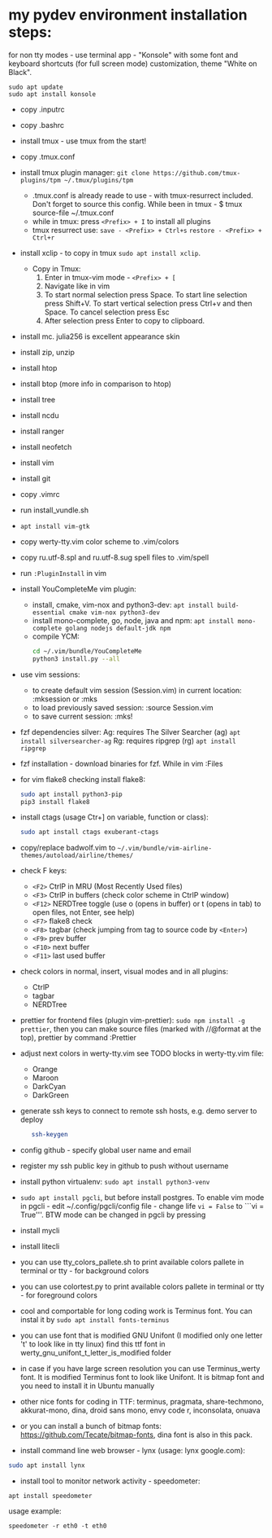 # my pydev environment installation steps:

for non tty modes - use terminal app - "Konsole" with some font and keyboard shortcuts (for full screen mode) customization, theme "White on Black".

```
sudo apt update
sudo apt install konsole
```

- copy .inputrc
- copy .bashrc
- install tmux - use tmux from the start!
- copy .tmux.conf
- install tmux plugin manager: `git clone https://github.com/tmux-plugins/tpm ~/.tmux/plugins/tpm`
     - .tmux.conf is already reade to use - with tmux-resurrect included. Don't forget to source this config. While been in tmux - $ tmux source-file ~/.tmux.conf
     - while in tmux: press `<Prefix> + I` to install all plugins
     - tmux resurrect use: `save - <Prefix> + Ctrl+s`
       `restore - <Prefix> + Ctrl+r`
- install xclip - to copy in tmux `sudo apt install xclip`.

     - Copy in Tmux:
          1. Enter in tmux-vim mode - `<Prefix> + [`
          2. Navigate like in vim
          3. To start normal selection press Space. To start line selection press Shift+V. To start vertical selection press Ctrl+v and then Space. To cancel selection press Esc
          4. After selection press Enter to copy to clipboard.

- install mc. julia256 is excellent appearance skin
- install zip, unzip
- install htop
- install btop (more info in comparison to htop)
- install tree
- install ncdu
- install ranger
- install neofetch
- install vim
- install git
- copy .vimrc
- run install_vundle.sh
- `apt install vim-gtk`
- copy werty-tty.vim color scheme to .vim/colors
- copy ru.utf-8.spl and ru.utf-8.sug spell files to .vim/spell
- run `:PluginInstall` in vim
- install YouCompleteMe vim plugin:
     - install, cmake, vim-nox and python3-dev:
       `apt install build-essential cmake vim-nox python3-dev`
     - install mono-complete, go, node, java and npm:
       `apt install mono-complete golang nodejs default-jdk npm`
     - compile YCM:
          ```sh
          cd ~/.vim/bundle/YouCompleteMe
          python3 install.py --all
          ```
- use vim sessions:
     - to create default vim session (Session.vim) in current location: :mksession or :mks
     - to load previously saved session: :source Session.vim
     - to save current session: :mks!
- fzf dependencies silver:
  Ag: requires The Silver Searcher (ag)
  `apt install silversearcher-ag`
  Rg: requires ripgrep (rg)
  `apt install ripgrep`

- fzf installation - download binaries for fzf. While in vim :Files

- for vim flake8 checking install flake8:
     ```sh
     sudo apt install python3-pip
     pip3 install flake8
     ```
- install ctags (usage Ctr+] on variable, function or class):
     ```sh
     sudo apt install ctags exuberant-ctags
     ```
- copy/replace badwolf.vim to
  `~/.vim/bundle/vim-airline-themes/autoload/airline/themes/`

- check F keys:
     - `<F2>` CtrlP in MRU (Most Recently Used files)
     - `<F3>` CtrlP in buffers (check color scheme in CtrlP window)
     - `<F12>` NERDTree toggle (use o (opens in buffer) or t (opens in tab)
       to open files, not Enter, see help)
     - `<F7>` flake8 check
     - `<F8>` tagbar (check jumping from tag to source code by `<Enter>`)
     - `<F9>` prev buffer
     - `<F10>` next buffer
     - `<F11>` last used buffer
- check colors in normal, insert, visual modes and in all plugins:
     - CtrlP
     - tagbar
     - NERDTree
- prettier for frontend files (plugin vim-prettier):
  `sudo npm install -g prettier`, then you can make source files (marked with //@format at the top), prettier by command :Prettier
- adjust next colors in werty-tty.vim see TODO blocks in werty-tty.vim file:

     - Orange
     - Maroon
     - DarkCyan
     - DarkGreen

- generate ssh keys to connect to remote ssh hosts, e.g. demo server to deploy
     ```sh
     	ssh-keygen
     ```
- config github - specify global user name and email
- register my ssh public key in github to push without username
- install python virtualenv: `sudo apt install python3-venv`
- `sudo apt install pgcli`, but before install postgres. To enable vim mode in pgcli - edit ~/.config/pgcli/config file - change life `vi = False` to ```vi = True'''. BTW mode can be changed in pgcli by pressing <F4>
- install mycli
- install litecli
- you can use tty_colors_pallete.sh to print available colors pallete in terminal or tty - for background colors
- you can use colortest.py to print available colors pallete in terminal or tty - for foreground colors
- cool and comportable for long coding work is Terminus font. You can instal it by `sudo apt install fonts-terminus`
- you can use font that is modified GNU Unifont (I modified only one letter 't' to look like in tty linux) find this ttf font in werty_gnu_unifont_t_letter_is_modified folder
- in case if you have large screen resolution you can use Terminus_werty font. It is modified Terminus font to look like Unifont. It is bitmap font and you need to install it in Ubuntu manually
- other nice fonts for coding in TTF: terminus, pragmata, share-techmono, akkurat-mono, dina, droid sans mono, envy code r, inconsolata, onuava
- or you can install a bunch of bitmap fonts: https://github.com/Tecate/bitmap-fonts, dina font is also in this pack.

- install command line web browser - lynx (usage: lynx google.com):

```sh
sudo apt install lynx
```

- install tool to monitor network activity - speedometer:

```
apt install speedometer
```

usage example:

```
speedometer -r eth0 -t eth0
```
